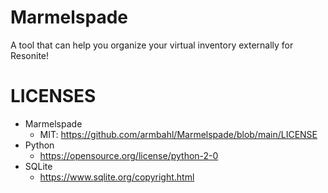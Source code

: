 # Marmelspade
A tool that can help you organize your virtual inventory externally for Resonite!

# LICENSES
* Marmelspade
  * MIT: https://github.com/armbahl/Marmelspade/blob/main/LICENSE
* Python
  * https://opensource.org/license/python-2-0
* SQLite
  * https://www.sqlite.org/copyright.html
